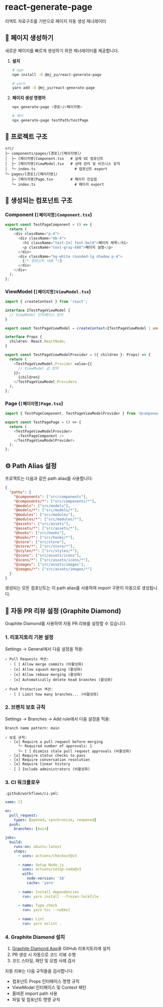 # react-generate-page
리액트 자료구조를 기반으로 페이지 자동 생성 제너레이터

## 🎯 페이지 생성하기

새로운 페이지를 빠르게 생성하기 위한 제너레이터를 제공합니다.

1. **설치**
   ```bash
   # npm
   npm install -D @mj_yu/react-generate-page
   
   # yarn
   yarn add -D @mj_yu/react-generate-page
   ```

2. **페이지 생성 명령어**
   ```bash
   npx generate-page <경로>/<페이지명>
   
   # 예시
   npx generate-page testPath/testPage
   ```

## 📁 프로젝트 구조

```
src/
├─ components/pages/[경로]/[페이지명]/
│  ├─ [페이지명]Component.tsx   # 실제 UI 컴포넌트
│  ├─ [페이지명]ViewModel.tsx   # 상태 관리 및 비즈니스 로직
│  └─ index.ts                  # 컴포넌트 export
└─ pages/[경로]/[페이지명]/
   ├─ [페이지명]Page.tsx        # 페이지 진입점
   └─ index.ts                  # 페이지 export
```

## 🎨 생성되는 컴포넌트 구조

### Component (`[페이지명]Component.tsx`)
```typescript
export const TestPageComponent = () => {
  return (
    <div className="p-4">
      <div className="mb-4">
        <h1 className="text-2xl font-bold">페이지 제목</h1>
        <p className="text-gray-600">페이지 설명</p>
      </div>
      <div className="bg-white rounded-lg shadow p-4">
        {/* 컴포넌트 내용 */}
      </div>
    </div>
  );
};
```

### ViewModel (`[페이지명]ViewModel.tsx`)
```typescript
import { createContext } from 'react';

interface ITestPageViewModel {
  // ViewModel 인터페이스 정의
}

export const TestPageViewModel = createContext<ITestPageViewModel | undefined>(undefined);

interface Props {
  children: React.ReactNode;
}

export const TestPageViewModelProvider = ({ children }: Props) => {
  return (
    <TestPageViewModel.Provider value={{
      // ViewModel 값 정의
    }}>
      {children}
    </TestPageViewModel.Provider>
  );
};
```

### Page (`[페이지명]Page.tsx`)
```typescript
import { TestPageComponent, TestPageViewModelProvider } from '@components/pages/testPath/testPage';

export const TestPagePage = () => {
  return (
    <TestPageViewModelProvider>
      <TestPageComponent />
    </TestPageViewModelProvider>
  );
};
```

## ⚙️ Path Alias 설정

프로젝트는 다음과 같은 path alias를 사용합니다:

```json
{
  "paths": {
    "@components": ["src/components"],
    "@components/*": ["src/components/*"],
    "@models": ["src/models"],
    "@models/*": ["src/models/*"],
    "@modules": ["src/modules"],
    "@modules/*": ["src/modules/*"],
    "@assets": ["src/assets"],
    "@assets/*": ["src/assets/*"],
    "@hooks": ["src/hooks"],
    "@hooks/*": ["src/hooks/*"],
    "@store": ["src/store"],
    "@store/*": ["src/store/*"],
    "@styles/*": ["src/styles/*"],
    "@icons": ["src/assets/icons"],
    "@icons/*": ["src/assets/icons/*"],
    "@images": ["src/assets/images"],
    "@images/*": ["src/assets/images/*"]
  }
}
```

생성되는 모든 컴포넌트는 이 path alias를 사용하여 import 구문이 자동으로 생성됩니다.

## 🤖 자동 PR 리뷰 설정 (Graphite Diamond)

Graphite Diamond를 사용하여 자동 PR 리뷰를 설정할 수 있습니다.

### 1. 리포지토리 기본 설정

Settings → General에서 다음 설정을 적용:

```
✓ Pull Requests 섹션:
  - [ ] Allow merge commits (비활성화)
  - [x] Allow squash merging (활성화)
  - [x] Allow rebase merging (활성화)
  - [x] Automatically delete head branches (활성화)

✓ Push Protection 섹션:
  - [ ] Limit how many branches... (비활성화)
```

### 2. 브랜치 보호 규칙

Settings → Branches → Add rule에서 다음 설정을 적용:

```
Branch name pattern: main

✓ 보호 규칙:
  - [x] Require a pull request before merging
      └─ Required number of approvals: 1
      └─ [ ] Dismiss stale pull request approvals (비활성화)
  - [x] Require status checks to pass
  - [x] Require conversation resolution
  - [x] Require linear history
  - [ ] Include administrators (비활성화)
```

### 3. CI 워크플로우

`.github/workflows/ci.yml`:
```yaml
name: CI

on:
  pull_request:
    types: [opened, synchronize, reopened]
  push:
    branches: [main]

jobs:
  build:
    runs-on: ubuntu-latest
    steps:
      - uses: actions/checkout@v3
      
      - name: Setup Node.js
        uses: actions/setup-node@v3
        with:
          node-version: '18'
          cache: 'yarn'
          
      - name: Install dependencies
        run: yarn install --frozen-lockfile
        
      - name: Type check
        run: yarn tsc --noEmit
        
      - name: Lint
        run: yarn eslint .
```

### 4. Graphite Diamond 설치

1. [Graphite Diamond App](https://github.com/apps/graphite-code-review)을 GitHub 리포지토리에 설치
2. PR 생성 시 자동으로 코드 리뷰 수행
3. 코드 스타일, 패턴 및 모범 사례 검사

자동 리뷰는 다음 규칙들을 검사합니다:
- 컴포넌트 Props 인터페이스 명명 규칙
- ViewModel 인터페이스 및 Context 패턴
- 올바른 import path 사용
- 파일 및 컴포넌트 명명 규칙
